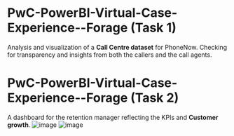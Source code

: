 # PwC-PowerBI-Virtual-Case-Experience--Forage (Task 1)
Analysis and visualization of a **Call Centre dataset** for PhoneNow. Checking for transparency and insights from both the callers and the call agents.
# PwC-PowerBI-Virtual-Case-Experience--Forage (Task 2)
A dashboard for the retention manager reflecting the KPIs and **Customer growth**.
![image](https://github.com/Temitope-odeyemi/PwC-PowerBI-Virtual-Case-Experience--Forage/assets/113670117/b84b4eb1-7fbb-4be8-9929-0ea49c694eef)
![image](https://github.com/Temitope-odeyemi/PwC-PowerBI-Virtual-Case-Experience--Forage/assets/113670117/ed4636f6-f076-4579-aab0-d1f6abc5911b)

